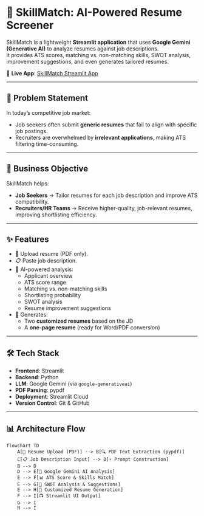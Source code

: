 # 🚀 SkillMatch: AI-Powered Resume Screener

SkillMatch is a lightweight **Streamlit application** that uses **Google Gemini (Generative AI)** to analyze resumes against job descriptions.  
It provides ATS scores, matching vs. non-matching skills, SWOT analysis, improvement suggestions, and even generates tailored resumes.

🔗 **Live App**: [SkillMatch Streamlit App](https://skill-match.streamlit.app/)  

---

## 📌 Problem Statement

In today’s competitive job market:
- Job seekers often submit **generic resumes** that fail to align with specific job postings.  
- Recruiters are overwhelmed by **irrelevant applications**, making ATS filtering time-consuming.  

---

## 🎯 Business Objective

SkillMatch helps:
- **Job Seekers** → Tailor resumes for each job description and improve ATS compatibility.  
- **Recruiters/HR Teams** → Receive higher-quality, job-relevant resumes, improving shortlisting efficiency.  

---

## ✨ Features

- 📄 Upload resume (PDF only).  
- 📋 Paste job description.  
- 🤖 AI-powered analysis:  
  - Applicant overview  
  - ATS score range  
  - Matching vs. non-matching skills  
  - Shortlisting probability  
  - SWOT analysis  
  - Resume improvement suggestions  
- 📝 Generates:  
  - Two **customized resumes** based on the JD  
  - A **one-page resume** (ready for Word/PDF conversion)  

---

## 🛠 Tech Stack

- **Frontend**: Streamlit  
- **Backend**: Python  
- **LLM**: Google Gemini (via `google-generativeai`)  
- **PDF Parsing**: pypdf  
- **Deployment**: Streamlit Cloud  
- **Version Control**: Git & GitHub  

---

## 📊 Architecture Flow

```mermaid
flowchart TD
    A[📄 Resume Upload (PDF)] --> B[🔍 PDF Text Extraction (pypdf)]
    C[📋 Job Description Input] --> D[⚡ Prompt Construction]
    B --> D
    D --> E[🤖 Google Gemini AI Analysis]
    E --> F[📊 ATS Score & Skills Match]
    E --> G[📝 SWOT Analysis & Suggestions]
    E --> H[📑 Customized Resume Generation]
    F --> I[📺 Streamlit UI Output]
    G --> I
    H --> I
